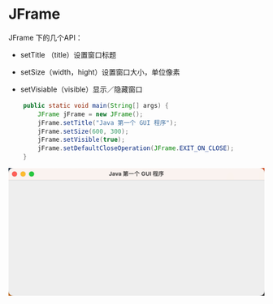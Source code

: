 # JFrame

JFrame 下的几个API：

- setTitle （title）设置窗口标题

- setSize（width，hight）设置窗口大小，单位像素 

- setVisiable（visible）显示／隐藏窗口

```java
    public static void main(String[] args) {
        JFrame jFrame = new JFrame();
        jFrame.setTitle("Java 第一个 GUI 程序");
        jFrame.setSize(600, 300);
        jFrame.setVisible(true);
        jFrame.setDefaultCloseOperation(JFrame.EXIT_ON_CLOSE);
    }
```



![image-20230426230733980](https://raw.githubusercontent.com/huxiaoning/img/master/20230426230734.png)
